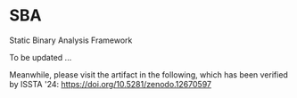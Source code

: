 # SBA
Static Binary Analysis Framework

To be updated ...

Meanwhile, please visit the artifact in the following, which has been verified by ISSTA '24: https://doi.org/10.5281/zenodo.12670597
